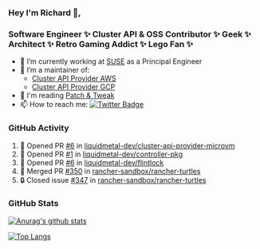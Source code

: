 ### Hey I'm Richard 👋, 

<h3 align="left">Software Engineer ✨ Cluster API & OSS Contributor ✨ Geek ✨ Architect ✨ Retro Gaming Addict ✨ Lego Fan ✨</h3>

- 🔭 I’m currently working at [SUSE](https://www.suse.com/) as a Principal Engineer
- 👯 I’m a maintainer of:
  -  [Cluster API Provider AWS](https://github.com/kubernetes-sigs/cluster-api-provider-aws)
  -  [Cluster API Provider GCP](https://github.com/kubernetes-sigs/cluster-api-provider-gcp)
- 💬 I'm reading [Patch & Tweak](https://bjooks.com/products/patch-tweak-exploring-modular-synthesis)
- 📫 How to reach me: [![Twitter Badge](https://img.shields.io/badge/-@fruit_case-00acee?style=flat&logo=Twitter&logoColor=white)](https://twitter.com/intent/follow?screen_name=fruit_case "Follow on Twitter")

### GitHub Activity 

<!--START_SECTION:activity-->
1. 💪 Opened PR [#6](https://github.com/liquidmetal-dev/cluster-api-provider-microvm/pull/6) in [liquidmetal-dev/cluster-api-provider-microvm](https://github.com/liquidmetal-dev/cluster-api-provider-microvm)
2. 💪 Opened PR [#1](https://github.com/liquidmetal-dev/controller-pkg/pull/1) in [liquidmetal-dev/controller-pkg](https://github.com/liquidmetal-dev/controller-pkg)
3. 💪 Opened PR [#6](https://github.com/liquidmetal-dev/flintlock/pull/6) in [liquidmetal-dev/flintlock](https://github.com/liquidmetal-dev/flintlock)
4. 🎉 Merged PR [#350](https://github.com/rancher-sandbox/rancher-turtles/pull/350) in [rancher-sandbox/rancher-turtles](https://github.com/rancher-sandbox/rancher-turtles)
5. 🔒 Closed issue [#347](https://github.com/rancher-sandbox/rancher-turtles/issues/347) in [rancher-sandbox/rancher-turtles](https://github.com/rancher-sandbox/rancher-turtles)
<!--END_SECTION:activity-->

### GitHub Stats

[![Anurag's github stats](https://github-readme-stats.vercel.app/api?username=richardcase&count_private=true&show_icons=true)](https://github.com/anuraghazra/github-readme-stats)

[![Top Langs](https://github-readme-stats.vercel.app/api/top-langs/?username=richardcase&hide=html&layout=compact)](https://github.com/anuraghazra/github-readme-stats)
